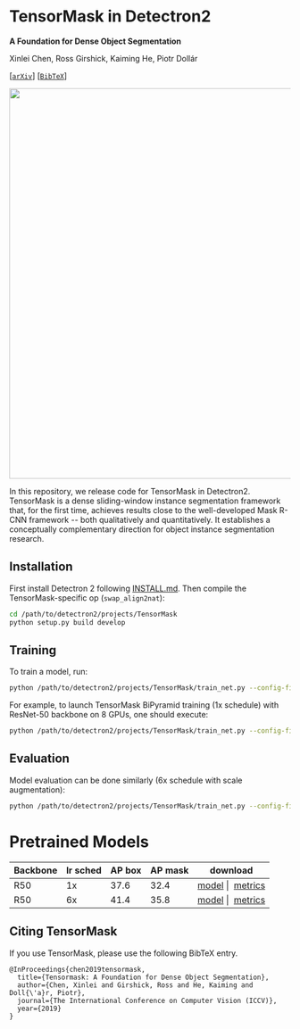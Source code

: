 
# TensorMask in Detectron2
**A Foundation for Dense Object Segmentation**

Xinlei Chen, Ross Girshick, Kaiming He, Piotr Dollár

[[`arXiv`](https://arxiv.org/abs/1903.12174)] [[`BibTeX`](#CitingTensorMask)]

<div align="center">
  <img src="http://xinleic.xyz/images/tmask.png" width="700px" />
</div>

In this repository, we release code for TensorMask in Detectron2.
TensorMask is a dense sliding-window instance segmentation framework that, for the first time, achieves results close to the well-developed Mask R-CNN framework -- both qualitatively and quantitatively. It establishes a conceptually complementary direction for object instance segmentation research.

## Installation
First install Detectron 2 following [INSTALL.md](https://github.com/facebookresearch/detectron2/blob/master/INSTALL.md). Then compile the TensorMask-specific op (`swap_align2nat`):
```bash
cd /path/to/detectron2/projects/TensorMask
python setup.py build develop
```

## Training

To train a model, run:
```bash
python /path/to/detectron2/projects/TensorMask/train_net.py --config-file <config.yaml>
```

For example, to launch TensorMask BiPyramid training (1x schedule) with ResNet-50 backbone on 8 GPUs,
one should execute:
```bash
python /path/to/detectron2/projects/TensorMask/train_net.py --config-file configs/tensormask_R_50_FPN_1x.yaml --num-gpus 8
```

## Evaluation

Model evaluation can be done similarly (6x schedule with scale augmentation):
```bash
python /path/to/detectron2/projects/TensorMask/train_net.py --config-file configs/tensormask_R_50_FPN_6x.yaml --eval-only MODEL.WEIGHTS /path/to/model_checkpoint
```

# Pretrained Models

| Backbone | lr sched | AP box | AP mask | download                                                                                                                                    |
| -------- | -------- | --     | ---  | --------                                                                                                                                    |
| R50      | 1x       | 37.6   | 32.4 | <a href="https://dl.fbaipublicfiles.com/detectron2/TensorMask/tensormask_R_50_FPN_1x/152549419/model_final_8f325c.pkl">model</a>&nbsp;\| &nbsp;<a href="https://dl.fbaipublicfiles.com/detectron2/TensorMask/tensormask_R_50_FPN_1x/152549419/metrics.json">metrics</a> |
| R50      | 6x       | 41.4   | 35.8 | <a href="https://dl.fbaipublicfiles.com/detectron2/TensorMask/tensormask_R_50_FPN_6x/153538791/model_final_e8df31.pkl">model</a>&nbsp;\| &nbsp;<a href="https://dl.fbaipublicfiles.com/detectron2/TensorMask/tensormask_R_50_FPN_6x/153538791/metrics.json">metrics</a> |


## <a name="CitingTensorMask"></a>Citing TensorMask

If you use TensorMask, please use the following BibTeX entry.

```
@InProceedings{chen2019tensormask,
  title={Tensormask: A Foundation for Dense Object Segmentation},
  author={Chen, Xinlei and Girshick, Ross and He, Kaiming and Doll{\'a}r, Piotr},
  journal={The International Conference on Computer Vision (ICCV)},
  year={2019}
}
```


